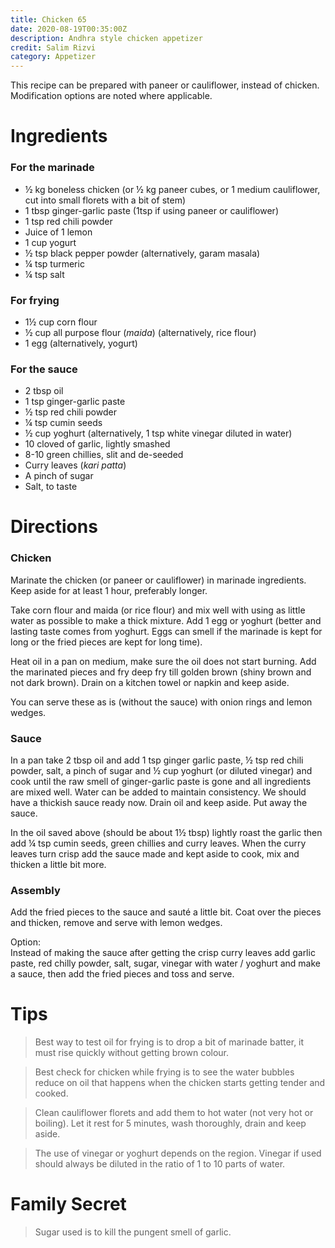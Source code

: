 ```yaml
---
title: Chicken 65
date: 2020-08-19T00:35:00Z
description: Andhra style chicken appetizer
credit: Salim Rizvi
category: Appetizer
---
```


This recipe can be prepared with paneer or cauliflower, instead of chicken. Modification options are noted where applicable.

# Ingredients
### For the marinade
* ½ kg boneless chicken (or ½ kg paneer cubes, or 1 medium cauliflower, cut into small florets with a bit of stem)
* 1 tbsp ginger-garlic paste (1tsp if using paneer or cauliflower)
* 1 tsp red chili powder
* Juice of 1 lemon
* 1 cup yogurt
* ½ tsp black pepper powder (alternatively, garam masala)
* ¼ tsp turmeric
* ¼ tsp salt

### For frying
* 1½ cup corn flour
* ½ cup all purpose flour (_maida_) (alternatively, rice flour)
* 1 egg (alternatively, yogurt)

### For the sauce
* 2 tbsp oil
* 1 tsp ginger-garlic paste
* ½ tsp red chili powder
* ¼ tsp cumin seeds
* ½ cup yoghurt (alternatively, 1 tsp white vinegar diluted in water)
* 10 cloved of garlic, lightly smashed
* 8-10 green chillies, slit and de-seeded
* Curry leaves (_kari patta_)
* A pinch of sugar
* Salt, to taste

# Directions
### Chicken
Marinate the chicken (or paneer or cauliflower) in marinade ingredients. Keep aside for at least 1 hour, preferably longer. 

Take corn flour and maida (or rice flour) and mix well with using as little water as possible to make a thick mixture. Add 1 egg or yoghurt (better and lasting taste comes from yoghurt. Eggs can smell if the marinade is kept for long or the fried pieces are kept for long time).

Heat oil in a pan on medium, make sure the oil does not start burning. Add the marinated pieces and fry deep fry till golden brown (shiny brown and not dark brown). Drain on a kitchen towel or napkin and keep aside. 

You can serve these as is (without the sauce) with onion rings and lemon wedges. 

### Sauce
In a pan take 2 tbsp oil and add 1 tsp ginger garlic paste, ½ tsp red chili powder, salt, a pinch of sugar and ½ cup yoghurt (or diluted vinegar) and cook until the raw smell of ginger-garlic paste is gone and all ingredients are mixed well. Water can be added to maintain consistency. We should have a thickish sauce ready now. Drain oil and keep aside. Put away the sauce. 

In the oil saved above (should be about 1½ tbsp) lightly roast the garlic then add ¼ tsp cumin seeds, green chillies and curry leaves. When the curry leaves turn crisp add the sauce made and kept aside to cook, mix and thicken a little bit more.

### Assembly
Add the fried pieces to the sauce and sauté a little bit. Coat over the pieces and thicken, remove and serve with lemon wedges.

Option:  
Instead of making the sauce after getting the crisp curry leaves add garlic paste, red chilly powder, salt, sugar, vinegar with water / yoghurt and make a sauce, then add the fried pieces and toss and serve. 

# Tips
> Best way to test oil for frying is to drop a bit of marinade batter, it must rise quickly without getting brown colour. 

> Best check for chicken while frying is to see the water bubbles reduce on oil that happens when the chicken starts getting tender and cooked.

> Clean cauliflower florets and add them to hot water (not very hot or boiling). Let it rest for 5 minutes, wash thoroughly, drain and keep aside.

> The use of vinegar or yoghurt depends on the region. Vinegar if used should always be diluted in the ratio of 1 to 10 parts of water. 

# Family Secret
> Sugar used is to kill the pungent smell of garlic.
